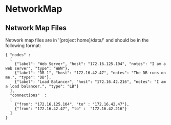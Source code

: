 # NetworkMap

## Network Map Files

Network map files are in '[project home]/data/' and should be in the following format:
```
{ "nodes" :
  [
    {"label": "Web Server", "host": "172.16.125.104", "notes": "I am a web server", "type": "WWW"},
    {"label": "DB 1", "host": "172.16.42.47", "notes": "The DB runs on me.", "type": "DB"},
    {"label": "Load Balancer", "host": "172.16.42.216", "notes": "I am a load balancer.", "type": "LB"}
  ],
  "connections"  :
  [
    {"from": "172.16.125.104", "to" : "172.16.42.47"},
    {"from": "172.16.42.47", "to" :  "172.16.42.216"}
  ]
}
```
